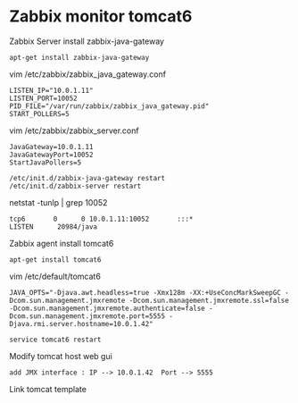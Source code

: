 # Zabbix monitor tomcat6
Zabbix Server install zabbix-java-gateway

    apt-get install zabbix-java-gateway 

vim /etc/zabbix/zabbix_java_gateway.conf

    LISTEN_IP="10.0.1.11"
    LISTEN_PORT=10052
    PID_FILE="/var/run/zabbix/zabbix_java_gateway.pid"
    START_POLLERS=5 

vim /etc/zabbix/zabbix_server.conf 

    JavaGateway=10.0.1.11 
    JavaGatewayPort=10052 
    StartJavaPollers=5 

`/etc/init.d/zabbix-java-gateway restart`  
`/etc/init.d/zabbix-server restart`  

netstat -tunlp | grep 10052

    tcp6       0      0 10.0.1.11:10052       :::*                    LISTEN      20984/java 
    
Zabbix agent install tomcat6
    
    apt-get install tomcat6 
    
vim /etc/default/tomcat6 

    JAVA_OPTS="-Djava.awt.headless=true -Xmx128m -XX:+UseConcMarkSweepGC -Dcom.sun.management.jmxremote -Dcom.sun.management.jmxremote.ssl=false -Dcom.sun.management.jmxremote.authenticate=false -Dcom.sun.management.jmxremote.port=5555 -Djava.rmi.server.hostname=10.0.1.42" 
    
`service tomcat6 restart`  

Modify tomcat host web gui

    add JMX interface : IP --> 10.0.1.42  Port --> 5555
    
Link tomcat template
